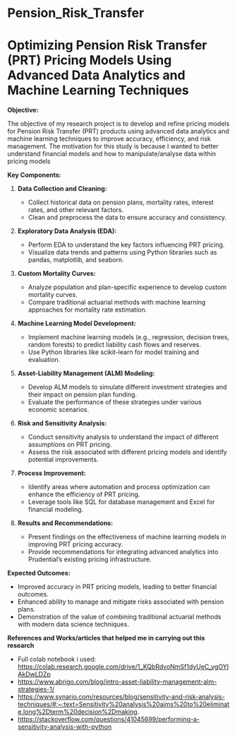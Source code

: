 # Pension_Risk_Transfer

# Optimizing Pension Risk Transfer (PRT) Pricing Models Using Advanced Data Analytics and Machine Learning Techniques

**Objective:**

The objective of my research project is to develop and refine pricing models for 
Pension Risk Transfer (PRT) products using advanced data analytics and
machine learning techniques to improve accuracy, efficiency, and risk management.
The motivation for this study is because I wanted to better understand financial
models and how to manipulate/analyse data within pricing models

**Key Components:**

1. **Data Collection and Cleaning:**
    - Collect historical data on pension plans, mortality rates, interest rates, and other relevant factors.
    - Clean and preprocess the data to ensure accuracy and consistency.
    
2. **Exploratory Data Analysis (EDA):**
    - Perform EDA to understand the key factors influencing PRT pricing.
    - Visualize data trends and patterns using Python libraries such as pandas, matplotlib, and seaborn.
    
3. **Custom Mortality Curves:**
    - Analyze population and plan-specific experience to develop custom mortality curves.
    - Compare traditional actuarial methods with machine learning approaches for mortality rate estimation.
      
4. **Machine Learning Model Development:**
    - Implement machine learning models (e.g., regression, decision trees, random forests) to predict liability cash flows and reserves.
    - Use Python libraries like scikit-learn for model training and evaluation.
      
5. **Asset-Liability Management (ALM) Modeling:**
    - Develop ALM models to simulate different investment strategies and their impact on pension plan funding.
    - Evaluate the performance of these strategies under various economic scenarios.
      
6. **Risk and Sensitivity Analysis:**
    - Conduct sensitivity analysis to understand the impact of different assumptions on PRT pricing.
    - Assess the risk associated with different pricing models and identify potential improvements.
      
7. **Process Improvement:**
    - Identify areas where automation and process optimization can enhance the efficiency of PRT pricing.
    - Leverage tools like SQL for database management and Excel for financial modeling.
      
8. **Results and Recommendations:**
    - Present findings on the effectiveness of machine learning models in improving PRT pricing accuracy.
    - Provide recommendations for integrating advanced analytics into Prudential’s existing pricing infrastructure.

**Expected Outcomes:**

- Improved accuracy in PRT pricing models, leading to better financial outcomes.
- Enhanced ability to manage and mitigate risks associated with pension plans.
- Demonstration of the value of combining traditional actuarial methods with modern data science techniques.

**References and Works/articles that helped me in carrying out this research**
- Full colab notebook i used: https://colab.research.google.com/drive/1_KQbRdvoNmSf1dyUeC_vgOYIAkDwLDZp
- https://www.abrigo.com/blog/intro-asset-liability-management-alm-strategies-1/
- https://www.synario.com/resources/blog/sensitivity-and-risk-analysis-techniques/#:~:text=Sensitivity%20analysis%20aims%20to%20eliminate,long%2Dterm%20decision%2Dmaking.
- https://stackoverflow.com/questions/41045699/performing-a-sensitivity-analysis-with-python
